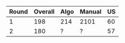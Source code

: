 | Round | Overall | Algo | Manual | US |
|-------|---------|------|--------|--- |
|   1     | 198     | 214  |  2101  | 60 | 
|   2     | 180      | ?    |   ?    |  57|
